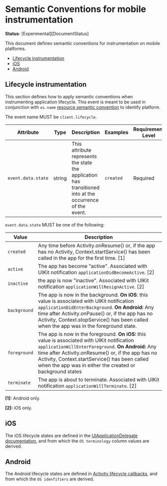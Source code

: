# Semantic Conventions for mobile instrumentation

**Status**: [Experimental][DocumentStatus]

This document defines semantic conventions for instrumentation on mobile platforms.

<!-- toc -->

- [Lifecycle instrumentation](#lifecycle-instrumentation)
- [iOS](#ios)
- [Android](#android)

<!-- tocstop -->

## Lifecycle instrumentation

This section defines how to apply semantic conventions when instrumenting application lifecycle.
This event is meant to be used in conjunction with `os.name` [resource semantic convention](/docs/resource/os.md) to identify platform.

<!-- semconv mobile-lifecycle-events -->
The event name MUST be `client.lifecycle`.

| Attribute  | Type | Description  | Examples  | Requirement Level |
|---|---|---|---|---|
| `event.data.state` | string | This attribute represents the state the application has transitioned into at the occurrence of the event. | `created` | Required |

`event.data.state` MUST be one of the following:

| Value  | Description |
|---|---|
| `created` | Any time before Activity.onResume() or, if the app has no Activity, Context.startService() has been called in the app for the first time. [1] |
| `active` | The app has become "active". Associated with UIKit notification `applicationDidBecomeActive`. [2] |
| `inactive` | the app is now "inactive". Associated with UIKit notification `applicationWillResignActive`. [2] |
| `background` | The app is now in the background. **On iOS**: this value is associated with UIKit notification `applicationDidEnterBackground`. **On Android:** Any time after Activity.onPause() or, if the app has no Activity, Context.stopService() has been called when the app was in the foreground state. |
| `foreground` | The app is now in the foreground. **On iOS:** this value is associated with UIKit notification `applicationWillEnterForeground`. **On Android:** Any time after Activity.onResume() or, if the app has no Activity, Context.startService() has been called when the app was in either the created or background states |
| `terminate` | The app is about to terminate. Associated with UIKit notification `applicationWillTerminate`. [2] |

**[1]:** Android only.

**[2]:** iOS only.
<!-- endsemconv -->

## iOS

The iOS lifecycle states are defined in the [UIApplicationDelegate documentation](https://developer.apple.com/documentation/uikit/uiapplicationdelegate#1656902),
and from which the `OS terminology` column values are derived.

## Android

The Android lifecycle states are defined in [Activity lifecycle callbacks](https://developer.android.com/guide/components/activities/activity-lifecycle#lc), and from which the `OS idenfifiers` are derived.
